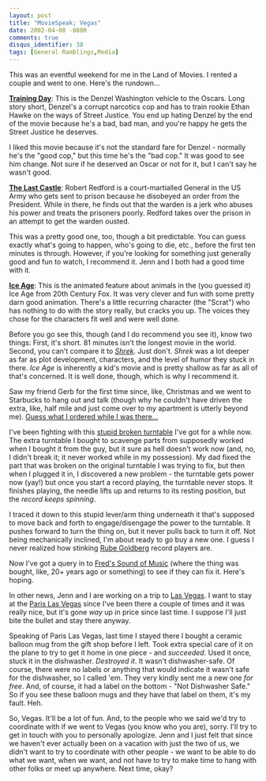 ```yaml
---
layout: post
title: "MovieSpeak; Vegas"
date: 2002-04-08 -0800
comments: true
disqus_identifier: 38
tags: [General Ramblings,Media]
---
```

This was an eventful weekend for me in the Land of Movies. I rented a
couple and went to one. Here's the rundown...
 
 **[Training
Day](http://www.amazon.com/exec/obidos/ASIN/B00005JKED/mhsvortex)**:
This is the Denzel Washington vehicle to the Oscars. Long story short,
Denzel's a corrupt narcotics cop and has to train rookie Ethan Hawke on
the ways of Street Justice. You end up hating Denzel by the end of the
movie because he's a bad, bad man, and you're happy he gets the Street
Justice he deserves.
 
 I liked this movie because it's not the standard fare for Denzel -
normally he's the "good cop," but this time he's the "bad cop." It was
good to see him change. Not sure if he deserved an Oscar or not for it,
but I can't say he wasn't good.
 
 **[The Last
Castle](http://www.amazon.com/exec/obidos/ASIN/B00005JKNV/mhsvortex)**:
Robert Redford is a court-martialled General in the US Army who gets
sent to prison because he disobeyed an order from the President. While
in there, he finds out that the warden is a jerk who abuses his power
and treats the prisoners poorly. Redford takes over the prison in an
attempt to get the warden ousted.
 
 This was a pretty good one, too, though a bit predictable. You can
guess exactly what's going to happen, who's going to die, etc., before
the first ten minutes is through. However, if you're looking for
something just generally good and fun to watch, I recommend it. Jenn and
I both had a good time with it.
 
 **[Ice Age](http://www.iceagemovie.com/)**: This is the animated
feature about animals in the (you guessed it) Ice Age from 20th Century
Fox. It was very clever and fun with some pretty darn good animation.
There's a little recurring character (the "Scrat") who has nothing to do
with the story really, but cracks you up. The voices they chose for the
characters fit well and were well done.
 
 Before you go see this, though (and I do recommend you see it), know
two things: First, it's short. 81 minutes isn't the longest movie in the
world. Second, you can't compare it to
*[Shrek](http://www.amazon.com/exec/obidos/ASIN/B00003CXXJ/mhsvortex)*.
Just don't. *Shrek* was a lot deeper as far as plot development,
characters, and the level of humor they stuck in there. *Ice Age* is
inherently a kid's movie and is pretty shallow as far as all of that's
concerned. It is well done, though, which is why I recommend it.
 
 Saw my friend Gerb for the first time since, like, Christmas and we
went to Starbucks to hang out and talk (though why he couldn't have
driven the extra, like, half mile and just come over to my apartment is
utterly beyond me). [Guess what I ordered while I was
there...](/archive/2002/04/04/talk-dirty-to-me.aspx)
 
 I've been fighting with this [stupid broken
turntable](/archive/2002/03/25/through-the-whirlwind.aspx) I've got for
a while now. The extra turntable I bought to scavenge parts from
supposedly worked when I bought it from the guy, but it sure as hell
doesn't work now (and, no, I didn't break it; it never worked while in
my possession). My dad fixed the part that was broken on the original
turntable I was trying to fix, but then when I plugged it in, I
discovered a new problem - the turntable gets power now (yay!) but once
you start a record playing, the turntable never stops. It finishes
playing, the needle lifts up and returns to its resting position, but
the *record keeps spinning*.
 
 I traced it down to this stupid lever/arm thing underneath it that's
supposed to move back and forth to engage/disengage the power to the
turntable. It pushes forward to turn the thing on, but it never pulls
back to turn it off. Not being mechanically inclined, I'm about ready to
go buy a new one. I guess I never realized how stinking [Rube
Goldberg](http://www.rube-goldberg.com/) record players are.
 
 Now I've got a query in to [Fred's Sound of
Music](http://www.fredsoundofmusic.com/) (where the thing was bought,
like, 20+ years ago or something) to see if they can fix it. Here's
hoping.
 
 In other news, Jenn and I are working on a trip to [Las
Vegas](http://www.lasvegas.com). I want to stay at the [Paris Las
Vegas](http://www.parislasvegas.com) since I've been there a couple of
times and it was really nice, but it's gone *way* up in price since last
time. I suppose I'll just bite the bullet and stay there anyway.
 
 Speaking of Paris Las Vegas, last time I stayed there I bought a
ceramic balloon mug from the gift shop before I left. Took extra special
care of it on the plane to try to get it home in one piece - and
*succeeded*. Used it once, stuck it in the dishwasher. *Destroyed it*.
It wasn't dishwasher-safe. Of course, there were no labels or anything
that would indicate it wasn't safe for the dishwasher, so I called 'em.
They very kindly sent me a new one *for free*. And, of course, it had a
label on the bottom - "Not Dishwasher Safe." So if you see these balloon
mugs and they have that label on them, it's my fault. Heh.
 
 So, Vegas. It'll be a lot of fun. And, to the people who we said we'd
try to coordinate with if we went to Vegas (you know who you are),
sorry. I'll try to get in touch with you to personally apologize. Jenn
and I just felt that since we haven't ever actually been on a vacation
with just the two of us, we didn't want to try to coordinate with other
people - we want to be able to do what we want, when we want, and not
have to try to make time to hang with other folks or meet up anywhere.
Next time, okay?

